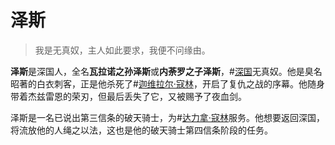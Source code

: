 # 泽斯

> 我是无真奴，主人如此要求，我便不问缘由。

**泽斯**是深国人，全名**瓦拉诺之孙泽斯**或**内荼罗之子泽斯**，#[深国](locations/shinovar)无真奴。他是臭名昭著的白衣刺客，正是他杀死了#[迦维拉尔·寇林](characters/gavilar)，开启了复仇之战的序幕。他随身带着杰兹雷恩的荣刃，但最后丢失了它，又被赐予了夜血剑。

泽斯是一名已说出第三信条的破天骑士，为#[达力拿·寇林](characters/dalinar)服务。他想要返回深国，将流放他的人绳之以法，这也是他的破天骑士第四信条阶段的任务。
